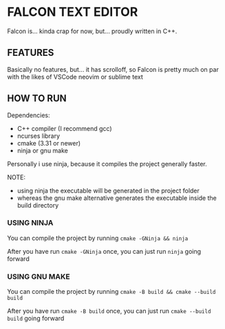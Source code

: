<H1>FALCON TEXT EDITOR</H1>
Falcon is... kinda crap for now, but... 
proudly written in C++.

<H2>FEATURES</H2>
Basically no features, but... it has scrolloff, so Falcon is pretty much on par with the likes of VSCode neovim or sublime text

<H2>HOW TO RUN</H2>
Dependencies:

- C++ compiler (I recommend gcc)
- ncurses library
- cmake (3.31 or newer)
- ninja or gnu make

Personally i use ninja, because it compiles the project generally faster.

NOTE:
- using ninja the executable will be generated in the project folder
- whereas the gnu make alternative generates the executable inside the build directory

<H3>USING NINJA</H3>

You can compile the project by running `cmake -GNinja && ninja`

After you have run `cmake -GNinja` once, you can just run `ninja` going forward

<H3>USING GNU MAKE</H3>

You can compile the project by running `cmake -B build && cmake --build build`

After you have run `cmake -B build` once, you can just run `cmake --build build` going forward
